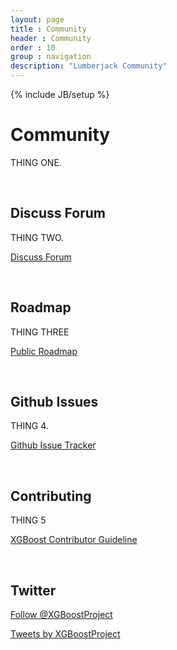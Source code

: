 ```yaml
---
layout: page
title : Community
header : Community
order : 10
group : navigation
description: "Lumberjack Community"
---
```


{% include JB/setup %}

# Community

THING ONE.

<br>


## Discuss Forum

THING TWO.

<a href="https://discuss.xgboost.ai" class="link-btn">Discuss Forum</a>

<br>

## Roadmap

THING THREE

<a href="https://github.com/dmlc/xgboost/projects/2" class="link-btn">Public Roadmap</a>

<br>


## Github Issues
THING 4.

<a href="https://github.com/dmlc/xgboost/issues/" class="link-btn">Github Issue Tracker</a>

<br>


## Contributing
THING 5

<a href="https://github.com/dmlc/xgboost/blob/master/doc/contribute.rst" class="link-btn">XGBoost Contributor Guideline</a>

<br>

## Twitter

<a href="https://twitter.com/XGBoostProject?ref_src=twsrc%5Etfw" class="twitter-follow-button" data-show-count="false">Follow @XGBoostProject</a><script async src="https://platform.twitter.com/widgets.js" charset="utf-8"></script>

<a class="twitter-timeline" width="500" height="700" href="https://twitter.com/XGBoostProject?ref_src=twsrc%5Etfw">Tweets by XGBoostProject</a> <script async src="https://platform.twitter.com/widgets.js" charset="utf-8"></script>
